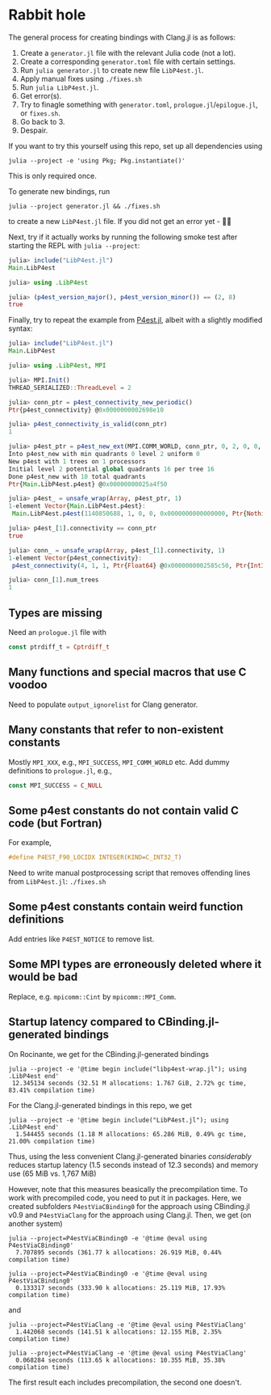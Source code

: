 # Rabbit hole

The general process for creating bindings with Clang.jl is as follows:
1. Create a `generator.jl` file with the relevant Julia code (not a lot).
2. Create a corresponding `generator.toml` file with certain settings.
3. Run `julia generator.jl` to create new file `LibP4est.jl`.
4. Apply manual fixes using `./fixes.sh`
5. Run `julia LibP4est.jl`.
6. Get error(s).
7. Try to finagle something with `generator.toml`, `prologue.jl`/`epilogue.jl`,
   or `fixes.sh`.
8. Go back to 3.
9. Despair.

If you want to try this yourself using this repo, set up all dependencies using
```shell
julia --project -e 'using Pkg; Pkg.instantiate()'
```
This is only required once.

To generate new bindings, run
```shell
julia --project generator.jl && ./fixes.sh
```
to create a new `LibP4est.jl` file. If you did not get an error yet - 🥳🕺

Next, try if it actually works by running the following smoke test after
starting the REPL with `julia --project`:
```julia
julia> include("LibP4est.jl")
Main.LibP4est

julia> using .LibP4est

julia> (p4est_version_major(), p4est_version_minor()) == (2, 8)
true
```

Finally, try to repeat the example from
[P4est.jl](https://github.com/trixi-framework/P4est.jl#usage), albeit with a
slightly modified syntax:
```julia
julia> include("LibP4est.jl")
Main.LibP4est

julia> using .LibP4est, MPI

julia> MPI.Init()
THREAD_SERIALIZED::ThreadLevel = 2

julia> conn_ptr = p4est_connectivity_new_periodic()
Ptr{p4est_connectivity} @0x0000000002698e10

julia> p4est_connectivity_is_valid(conn_ptr)
1

julia> p4est_ptr = p4est_new_ext(MPI.COMM_WORLD, conn_ptr, 0, 2, 0, 0, C_NULL, C_NULL)
Into p4est_new with min quadrants 0 level 2 uniform 0
New p4est with 1 trees on 1 processors
Initial level 2 potential global quadrants 16 per tree 16
Done p4est_new with 10 total quadrants
Ptr{Main.LibP4est.p4est} @0x00000000025a4f50

julia> p4est_ = unsafe_wrap(Array, p4est_ptr, 1)
1-element Vector{Main.LibP4est.p4est}:
 Main.LibP4est.p4est(1140850688, 1, 0, 0, 0x0000000000000000, Ptr{Nothing} @0x0000000000000000, 0, 0, 0, 10, 10, Ptr{Int64} @0x000000000262a3c0, Ptr{p4est_quadrant} @0x0000000002483f80, Ptr{p4est_connectivity} @0x0000000002698e10, Ptr{sc_array} @0x0000000001d04770, Ptr{sc_mempool} @0x0000000000000000, Ptr{sc_mempool} @0x00000000025a5a10, Ptr{p4est_inspect} @0x0000000000000000)

julia> p4est_[1].connectivity == conn_ptr
true

julia> conn_ = unsafe_wrap(Array, p4est_[1].connectivity, 1)
1-element Vector{p4est_connectivity}:
 p4est_connectivity(4, 1, 1, Ptr{Float64} @0x0000000002585c50, Ptr{Int32} @0x0000000002585460, 0x0000000000000000, Cstring(0x0000000000000000), Ptr{Int32} @0x000000000253d350, Ptr{Int8} @0x00000000026e12f0, Ptr{Int32} @0x00000000026919b0, Ptr{Int32} @0x00000000024aa340, Ptr{Int32} @0x00000000023d2e40, Ptr{Int8} @0x00000000024cdf60)

julia> conn_[1].num_trees
1
```

## Types are missing
Need an `prologue.jl` file with
```julia
const ptrdiff_t = Cptrdiff_t
```

## Many functions and special macros that use C voodoo
Need to populate `output_ignorelist` for Clang generator.

## Many constants that refer to non-existent constants
Mostly `MPI_XXX`, e.g., `MPI_SUCCESS`, `MPI_COMM_WORLD` etc.
Add dummy definitions to `prologue.jl`, e.g.,
```julia
const MPI_SUCCESS = C_NULL
```

## Some p4est constants do not contain valid C code (but Fortran)
For example,
```c
#define P4EST_F90_LOCIDX INTEGER(KIND=C_INT32_T)
```
Need to write manual postprocessing script that removes offending lines from
`LibP4est.jl`: `./fixes.sh`

## Some p4est constants contain weird function definitions
Add entries like `P4EST_NOTICE` to remove list.

## Some MPI types are erroneously deleted where it would be bad
Replace, e.g. `mpicomm::Cint` by `mpicomm::MPI_Comm`.

## Startup latency compared to CBinding.jl-generated bindings
On Rocinante, we get for the CBinding.jl-generated bindings
```shell
julia --project -e '@time begin include("libp4est-wrap.jl"); using .LibP4est end'
 12.345134 seconds (32.51 M allocations: 1.767 GiB, 2.72% gc time, 83.41% compilation time)
```
For the Clang.jl-generated bindings in this repo, we get
```shell
julia --project -e '@time begin include("LibP4est.jl"); using .LibP4est end'
  1.544455 seconds (1.18 M allocations: 65.286 MiB, 0.49% gc time, 21.00% compilation time)
```
Thus, using the less convenient Clang.jl-generated binaries *considerably*
reduces startup latency (1.5 seconds instead of 12.3 seconds) and memory use (65 MiB vs. 1,767 MiB)

However, note that this measures beasically the precompilation time. To work
with precompiled code, you need to put it in packages. Here, we created
subfolders `P4estViaCBinding0` for the approach using CBinding.jl v0.9 and
`P4estViaClang` for the approach using Clang.jl. Then, we get (on another
system)
```shell
julia --project=P4estViaCBinding0 -e '@time @eval using P4estViaCBinding0'
  7.707895 seconds (361.77 k allocations: 26.919 MiB, 0.44% compilation time)

julia --project=P4estViaCBinding0 -e '@time @eval using P4estViaCBinding0'
  0.133317 seconds (333.90 k allocations: 25.119 MiB, 17.93% compilation time)
```
and
```shell
julia --project=P4estViaClang -e '@time @eval using P4estViaClang'
  1.442068 seconds (141.51 k allocations: 12.155 MiB, 2.35% compilation time)

julia --project=P4estViaClang -e '@time @eval using P4estViaClang'
  0.068284 seconds (113.65 k allocations: 10.355 MiB, 35.38% compilation time)
```
The first result each includes precompilation, the second one doesn't.

